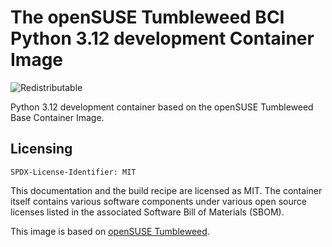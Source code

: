 # The openSUSE Tumbleweed BCI Python 3.12 development Container Image
![Redistributable](https://img.shields.io/badge/Redistributable-Yes-green)

Python 3.12 development container based on the openSUSE Tumbleweed Base Container Image.

## Licensing

`SPDX-License-Identifier: MIT`

This documentation and the build recipe are licensed as MIT.
The container itself contains various software components under various open source licenses listed in the associated
Software Bill of Materials (SBOM).

This image is based on [openSUSE Tumbleweed](https://get.opensuse.org/tumbleweed/).
